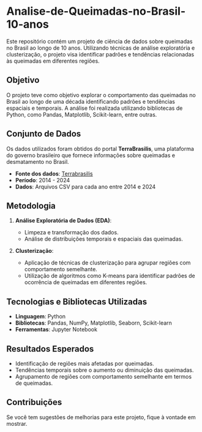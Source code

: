# Analise-de-Queimadas-no-Brasil-10-anos
Este repositório contém um projeto de ciência de dados sobre queimadas no Brasil ao longo de 10 anos. Utilizando técnicas de análise exploratória e clusterização, o projeto visa identificar padrões e tendências relacionadas às queimadas em diferentes regiões.

## Objetivo
O projeto teve como objetivo explorar o comportamento das queimadas no Brasil ao longo de uma década identificando padrões e tendências espaciais e temporais. A análise foi realizada utilizando bibliotecas de Python, como Pandas, Matplotlib, Scikit-learn, entre outras.

## Conjunto de Dados
Os dados utilizados foram obtidos do portal **TerraBrasilis**, uma plataforma do governo brasileiro que fornece informações sobre queimadas e desmatamento no Brasil. 

- **Fonte dos dados**: [Terrabrasilis](https://terrabrasilis.dpi.inpe.br/queimadas/portal/dados-abertos/)
- **Período**: 2014 - 2024
- **Dados**: Arquivos CSV para cada ano entre 2014 e 2024

## Metodologia

1. **Análise Exploratória de Dados (EDA)**:
   - Limpeza e transformação dos dados.
   - Análise de distribuições temporais e espaciais das queimadas.

2. **Clusterização**:
   - Aplicação de técnicas de clusterização para agrupar regiões com comportamento semelhante.
   - Utilização de algoritmos como K-means para identificar padrões de ocorrência de queimadas em diferentes regiões.

## Tecnologias e Bibliotecas Utilizadas
- **Linguagem**: Python
- **Bibliotecas**: Pandas, NumPy, Matplotlib, Seaborn, Scikit-learn
- **Ferramentas**: Jupyter Notebook


## Resultados Esperados
- Identificação de regiões mais afetadas por queimadas.
- Tendências temporais sobre o aumento ou diminuição das queimadas.
- Agrupamento de regiões com comportamento semelhante em termos de queimadas.

## Contribuições
Se você tem sugestões de melhorias para este projeto, fique à vontade em mostrar.
